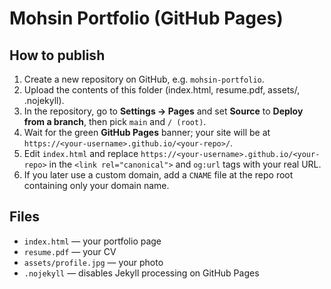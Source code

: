 # Mohsin Portfolio (GitHub Pages)

## How to publish
1. Create a new repository on GitHub, e.g. `mohsin-portfolio`.
2. Upload the contents of this folder (index.html, resume.pdf, assets/, .nojekyll).
3. In the repository, go to **Settings → Pages** and set **Source** to **Deploy from a branch**, then pick `main` and `/ (root)`.
4. Wait for the green **GitHub Pages** banner; your site will be at `https://<your-username>.github.io/<your-repo>/`.
5. Edit `index.html` and replace `https://<your-username>.github.io/<your-repo>` in the `<link rel="canonical">` and `og:url` tags with your real URL.
6. If you later use a custom domain, add a `CNAME` file at the repo root containing only your domain name.

## Files
- `index.html` — your portfolio page
- `resume.pdf` — your CV
- `assets/profile.jpg` — your photo
- `.nojekyll` — disables Jekyll processing on GitHub Pages
